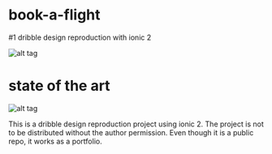 # book-a-flight
#1 dribble design reproduction with ionic 2

![alt tag](https://d13yacurqjgara.cloudfront.net/users/686763/screenshots/3035627/attachments/636669/trvl-dribbble-cards-flight-1.png)

# state of the art
![alt tag](https://github.com/rod09/book-a-flight/tree/master/src/assets/first.png)

This is a dribble design reproduction project using ionic 2.
The project is not to be distributed without the author permission.
Even though it is a public repo, it works as a portfolio.